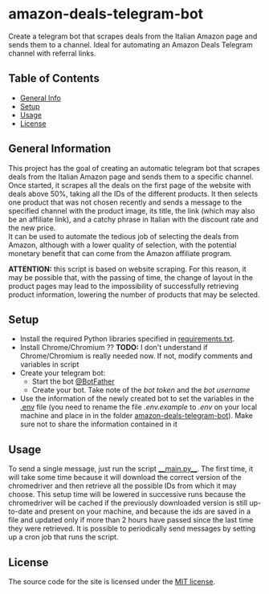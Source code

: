 # amazon-deals-telegram-bot

Create a telegram bot that scrapes deals from the Italian Amazon page and sends them to a channel. Ideal for automating an Amazon Deals Telegram channel with referral links.

## Table of Contents

* [General Info](#general-information)
* [Setup](#setup)
* [Usage](#usage)
* [License](#license)

## General Information

This project has the goal of creating an automatic telegram bot that scrapes deals from the Italian Amazon page and sends them to a specific channel. Once started, it scrapes all the deals on the first page of the website with deals above 50%, taking all the IDs of the different products. It then selects one product that was not chosen recently and sends a message to the specified channel with the product image, its title, the link (which may also be an affiliate link), and a catchy phrase in Italian with the discount rate and the new price. \
It can be used to automate the tedious job of selecting the deals from Amazon, although with a lower quality of selection, with the potential monetary benefit that can come from the Amazon affiliate program.

**ATTENTION:** this script is based on website scraping. For this reason, it may be possible that, with the passing of time, the change of layout in the product pages may lead to the impossibility of successfully retrieving product information, lowering the number of products that may be selected.

## Setup

- Install the required Python libraries specified in [requirements.txt](requirements.txt).
- Install Chrome/Chromium ?? **TODO:** I don't understand if Chrome/Chromium is really needed now. If not, modify comments and variables in script
- Create your telegram bot:
    - Start the bot [@BotFather](https://telegram.me/BotFather)
    - Create your bot. Take note of the _bot token_ and the _bot username_
- Use the information of the newly created bot to set the variables in the [.env](.env.example) file (you need to rename the file _.env.example_ to _.env_ on your local machine and place in in the folder [amazon-deals-telegram-bot](amazon-deals-telegram-bot)). Make sure not to share the information contained in it

## Usage

To send a single message, just run the script [\_\_main.py\_\_](__main.py__). The first time, it will take some time because it will download the correct version of the chromedriver and then retrieve all the possible IDs from which it may choose. This setup time will be lowered in successive runs because the chromedriver will be cached if the previously downloaded version is still up-to-date and present on your machine, and because the ids are saved in a file and updated only if more than 2 hours have passed since the last time they were retrieved.
It is possible to periodically send messages by setting up a cron job that runs the script.

## License

The source code for the site is licensed under the [MIT license](LICENSE).
